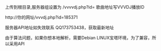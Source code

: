 上传到根目录,服务器组设置为 /vvvvdj.php?id= 歌曲地址写VVVDJ播放ID 


http://你的网址/vvvdj.php?id=185371

服务器API地址如失效联系 QQ173753438，获取最新地址

由于算法问题，如果你想本地解析，需要Debian LINUX宝塔环境，为了兼容，所以采用API
